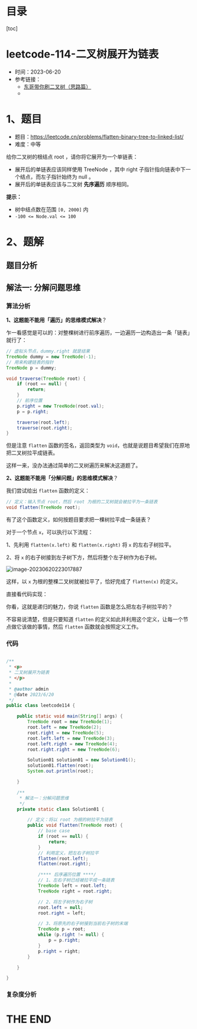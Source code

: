 # 目录

[toc]

# leetcode-114-二叉树展开为链表

- 时间：2023-06-20
- 参考链接：
  - [东哥带你刷二叉树（思路篇）](https://labuladong.gitee.io/algo/di-yi-zhan-da78c/shou-ba-sh-66994/dong-ge-da-cbce8/)
  - 



# 1、题目

- 题目：https://leetcode.cn/problems/flatten-binary-tree-to-linked-list/
- 难度：中等



给你二叉树的根结点 root ，请你将它展开为一个单链表：

- 展开后的单链表应该同样使用 TreeNode ，其中 right 子指针指向链表中下一个结点，而左子指针始终为 null 。
- 展开后的单链表应该与二叉树 **先序遍历** 顺序相同。



**提示：**

+ 树中结点数在范围 `[0, 2000]` 内
+ `-100 <= Node.val <= 100`





# 2、题解

## 题目分析



## 解法一: 分解问题思维

### 算法分析

**1、这题能不能用「遍历」的思维模式解决**？

乍一看感觉是可以的：对整棵树进行前序遍历，一边遍历一边构造出一条「链表」就行了：

```java
// 虚拟头节点，dummy.right 就是结果
TreeNode dummy = new TreeNode(-1);
// 用来构建链表的指针
TreeNode p = dummy;

void traverse(TreeNode root) {
    if (root == null) {
        return;
    }
    // 前序位置
    p.right = new TreeNode(root.val);
    p = p.right;

    traverse(root.left);
    traverse(root.right);
}
```

但是注意 `flatten` 函数的签名，返回类型为 `void`，也就是说题目希望我们在原地把二叉树拉平成链表。

这样一来，没办法通过简单的二叉树遍历来解决这道题了。

**2、这题能不能用「分解问题」的思维模式解决**？

我们尝试给出 `flatten` 函数的定义：



```java
// 定义：输入节点 root，然后 root 为根的二叉树就会被拉平为一条链表
void flatten(TreeNode root);
```

有了这个函数定义，如何按题目要求把一棵树拉平成一条链表？

对于一个节点 `x`，可以执行以下流程：

1、先利用 `flatten(x.left)` 和 `flatten(x.right)` 将 `x` 的左右子树拉平。

2、将 `x` 的右子树接到左子树下方，然后将整个左子树作为右子树。



![image-20230620223017887](https://2021-joker.oss-cn-shanghai.aliyuncs.com/java_img/image-20230620223017887.png)

这样，以 `x` 为根的整棵二叉树就被拉平了，恰好完成了 `flatten(x)` 的定义。

直接看代码实现：



你看，这就是递归的魅力，你说 `flatten` 函数是怎么把左右子树拉平的？

不容易说清楚，但是只要知道 `flatten` 的定义如此并利用这个定义，让每一个节点做它该做的事情，然后 `flatten` 函数就会按照定义工作。

### 代码

```java

/**
 * <p>
 * 二叉树展开为链表
 * </p>
 *
 * @author admin
 * @date 2023/6/20
 */
public class leetcode114 {

    public static void main(String[] args) {
        TreeNode root = new TreeNode(1);
        root.left = new TreeNode(2);
        root.right = new TreeNode(5);
        root.left.left = new TreeNode(3);
        root.left.right = new TreeNode(4);
        root.right.right = new TreeNode(6);

        Solution01 solution01 = new Solution01();
        solution01.flatten(root);
        System.out.println(root);

    }

    /**
     * 解法一：分解问题思维
     */
    private static class Solution01 {

        // 定义：将以 root 为根的树拉平为链表
        public void flatten(TreeNode root) {
            // base case
            if (root == null) {
                return;
            }
            // 利用定义，把左右子树拉平
            flatten(root.left);
            flatten(root.right);

            /**** 后序遍历位置 ****/
            // 1、左右子树已经被拉平成一条链表
            TreeNode left = root.left;
            TreeNode right = root.right;

            // 2、将左子树作为右子树
            root.left = null;
            root.right = left;

            // 3、将原先的右子树接到当前右子树的末端
            TreeNode p = root;
            while (p.right != null) {
                p = p.right;
            }
            p.right = right;
        }

    }

}

```





### 复杂度分析











# THE END